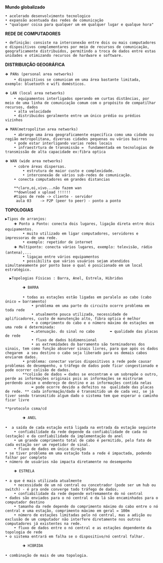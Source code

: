 **Mundo globalizado**

	• acelerado desenvolvimento tecnologico
	• expansão acentuada das redes de comunicação
	• "qualquer coisa para qualquer um em qualquer lugar e qualque hora"

**REDE DE COMPUTADORES**

 	• definição: consiste na interconexão entre dois ou mais computadores e dispositivos complementares por meio de recursos de comunicação, geograficamente distribuidos, permitindo a troca de dados entre estas unidades e otimizando recursos de hardware e software.

**DISTRIBUIÇÃO GEOGRÁFICA**

	🡺 PANs (personal area networks) 
		• dispositivos se comunicam em uma área bastante limitada, exemplo: bluetooth e wifi domésticos.

	🡺 LAN (local area networks) 
		• equipamentos interligados operando em curtas distâncias, por meio de uma linha de comunicação comum com o propósito de compatilhar recursos, dados 
		• alta velocidade
		• distribuidos geralmente entre um único prédio ou prédios vizinhos

	🡺 MAN(metropolitan area networks) 
		• abrange uma área geograficamente específica como uma cidade ou região metropolitana, diversas cidades pequenas ou vários bairros
 		• pode estar interligando varias redes locais 
 		• infraestrtura de transmissão =  fundamentada em tecnologias de transmissão de alta capacidade ex:fibra optica

	🡺 WAN (wide area networks) 
		• cobre áreas dispersas.
       		• estrutura de maior custo e complexidade.   
        	• interconexão de vários sub-redes de comunicação.
		• conecta computadores em grandes distancias 

		**claro,oi,vivo...não fazem wan  
		**download x upload !!!!!!
		#tipos de rede -> cliente - servidor
   		 aula 03    -> P2P (peer to peer) - ponto a ponto 

**TOPOLOGIAS**

  	▶Tipos de arranjos: 
		🡺 Ponto a Ponto: conecta dois lugares, ligação direta entre dois equipamentos.
			• muito utilizado em ligar computadores, servidores e impressoras de uma rede.
 			• exemplo: repetidor de internet 
 		🡺 Multiponto: conecta vários lugares, exemplo: televisão, rádio (antena),...
 			• ligaçao entre vários equipamentos
			• possibilita que vários usuários sejam atendidos simultaneamente por ponto base o qual é posicionado em um local estratégico. 

	  ▶Topologias Físicas : Barra, Anel, Estrela, Hibridas

      	   	🡺 BARRA
	   
			• todas as estações estão ligadas em paralelo ao cabo (cabo único = barramento)
       			• problema em uma parte do circuito ocorre problema em toda rede
        		• atualmente pouca utilizada, necessidade de aplificadores, custo de manutenção alto, fibra optica é melhor
       			• o comprimento do cabo e o número máximo de estações em uma rede é determinada: 
				➥.atenuação. do sinal no cabo		➥ qualidade das placas de rede
        		• fluxo de dados bidimensional 
		        • as extremidades do barramento são terminadores dos sinais, tem como função absorver sinais livres, para que após os dados chegarem  a seu destino o cabo seja liberado para os demais cabos enviarem dados.
			• problema: conectar varios dispositivos a rede pode causar problemas de desempenho, o tráfego de dados pode ficar congestionado e pode ocorrer colisão de dados.
			**colisão de dados = dados se encontram e um sobrepõe o outro, perde as informações originais pois as informações se mistruram perdendo assim o endereço de destino e as informações contida nelas 
	     		➥ pode ocorre devido a defeitos na  qualidade das placas de rede. ** cada informação/dado é transmitido um de cada vez, se já tiver sendo transmitido algum dado o sistema tem que esperar o caminho ficar livre

	**protocolo csma/cd

      		🡺 ANEL 
	
	•  a saída de cada estação está ligada na entrada da estação seguinte 
        • confiabilidade da rede depende da confiabilidade de cada nó (estação) e da confiabilidade da implementação do anel
        • um grande comprimento total de cabo é permitido, pelo fato de cada estação ser um repetidor de sinal.
        • fluxo de dados em única direção 
	• se tiver problema em uma estação toda a rede é impactada, podendo falhar por completo
	• número de usuários não impacta diretamente no desempenho   

		🡺 ESTRELA
  
	• a que é mais utilizada atualmente
        • necessidade de um nó central ou concetrador (pode ser um hub ou switch) - é pra onde converge todo tráfego de dados. 
        • confiabilidade da rede depende extremamente do nó central
	• dados são enviados para o nó central e da lá são encaminhados para o computador destino
        • tamanho da rede depende do comprimento máximo do cabo entre o nó central e uma estação, comprimento máximo em geral = 100m
        • número de estações limitadas pelo nó central, mas a adição ou exclusão de um computador não interfere diretamente nos outros computadores já existentes na rede.
        • fluxo de dados entre o nó central e as estações dependente da topologia de rede
	• o sistema entrará em falha se o dispositivo/nó central falhar.

    		🡺 HIBRIDA
      
	• combinação de mais de uma topologia.



















